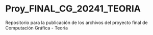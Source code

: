 # Proy_FINAL_CG_20241_TEORIA
Repositorio para la publicación de los archivos del proyecto final de Computación Gráfica - Teoria
